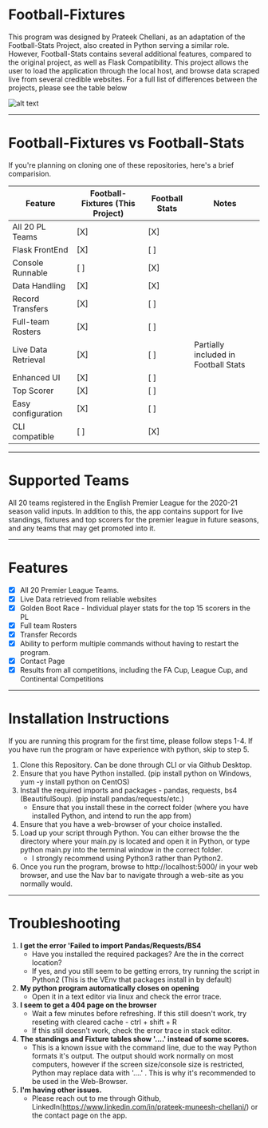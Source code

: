 # Football-Fixtures

This program was designed by Prateek Chellani, as an adaptation of the Football-Stats Project, also created in Python serving a similar role. However, Football-Stats contains several additional features, compared to the original project, as well as Flask Compatibility. This project allows the user to load the application through the local host, and browse data scraped live from several credible websites. For a full list of differences between the projects, please see the table below

![alt text](https://imgur.com/5VljUXw.gif "Demo by Prateek Chellani")

 -----
 # Football-Fixtures vs Football-Stats

If you're planning on cloning one of these repositories, here's a brief comparision. 

|**Feature**        | **Football-Fixtures (This Project)**                         | **Football Stats**         | **Notes** |
|-------------------|--------------------------------------------------------------|----------------------------|----------------------------------------|
|All 20 PL Teams    | [X]                                                          | [X]                        |                                        |
|Flask FrontEnd     | [X]                                                          | [ ]                        |                                        |
|Console Runnable   | [ ]                                                          | [X]                        |                                        |
|Data Handling      | [X]                                                          | [X]                        |                                        |
|Record Transfers   | [X]                                                          | [ ]                        |                                        |
|Full-team Rosters  | [X]                                                          | [ ]                        |                                        |
|Live Data Retrieval| [X]                                                          | [ ]                        |  Partially included in Football Stats  |
|Enhanced UI        | [X]                                                          | [ ]                        |                                        |
|Top Scorer         | [X]                                                          | [ ]                        |                                        |
|Easy configuration | [X]                                                          | [ ]                        |                                        |
|CLI compatible     | [ ]                                                          | [X]                        |                                        |


 -----

# Supported Teams
All 20 teams registered in the English Premier League for the 2020-21 season valid inputs. In addition to this, the app contains support for live standings, fixtures and top scorers for the premier league in future seasons, and any teams that may get promoted into it. 

 -----
 
# Features

- [X] All 20 Premier League Teams.
- [X] Live Data retrieved from reliable websites
- [X] Golden Boot Race - Individual player stats for the top 15 scorers in the PL
- [X] Full team Rosters 
- [X] Transfer Records
- [X] Ability to perform multiple commands without having to restart the program. 
- [X] Contact Page
- [X] Results from all competitions, including the FA Cup, League Cup, and Continental Competitions
----


# Installation Instructions

If you are running this program for the first time, please follow steps 1-4. If you have run the program or have experience with python, skip to step 5. 

1. Clone this Repository. Can be done through CLI or via Github Desktop. 
2. Ensure that you have Python installed. (pip install python on Windows, yum -y install python on CentOS)
3. Install the required imports and packages - pandas, requests, bs4 (BeautifulSoup). (pip install pandas/requests/etc.)
   - Ensure that you install these in the correct folder (where you have installed Python, and intend to run the app from)
4. Ensure that you have a web-browser of your choice installed. 
5. Load up your script through Python. You can either browse the the directory where your main.py is located and open it in Python, or type python main.py into the terminal window in the correct folder. 
   - I strongly recommend using Python3 rather than Python2.
6. Once you run the program, browse to http://localhost:5000/ in your web browser, and use the Nav bar to navigate through a web-site as you normally would. 

 -----
# Troubleshooting 
1. **I get the error 'Failed to import Pandas/Requests/BS4**
   - Have you installed the required packages? Are the in the correct location?
   - If yes, and you still seem to be getting errors, try running the script in Python2 (This is the VEnv that packages install in by default)
2. **My python program automatically closes on opening**
   - Open it in a text editor via linux and check the error trace. 
3. **I seem to get a 404 page on the browser**
   - Wait a few minutes before refreshing. If this still doesn't work, try reseting with cleared cache - ctrl + shift + R
   - If this still doesn't work, check the error trace in stack editor. 
4. **The standings and Fixture tables show '....' instead of some scores.**
   - This is a known issue with the command line, due to the way Python formats it's output. The output should work normally on most computers, however if the screen size/console size is restricted, Python may replace data with '....' . This is why it's recommended to be used in the Web-Browser.
5. **I'm having other issues.**
   - Please reach out to me through Github, LinkedIn(https://www.linkedin.com/in/prateek-muneesh-chellani/) or the contact page on the app. 
